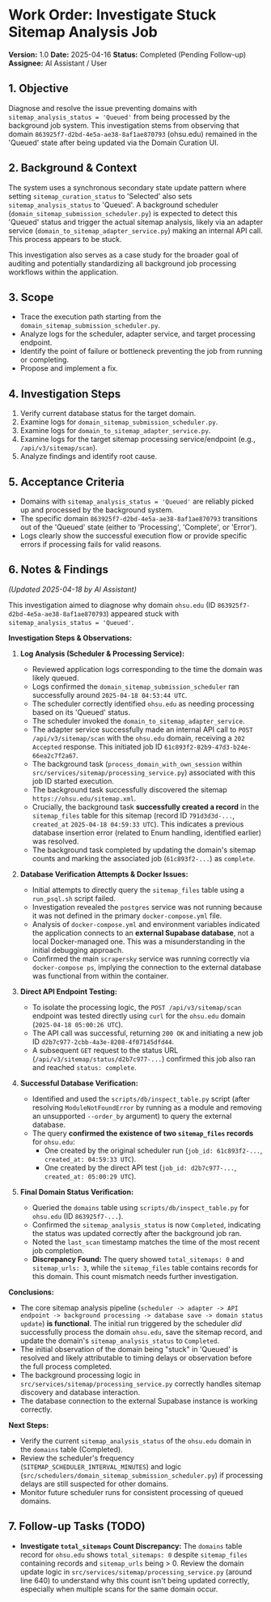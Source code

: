 # Work Order: Investigate Stuck Sitemap Analysis Job

**Version:** 1.0
**Date:** 2025-04-16
**Status:** Completed (Pending Follow-up)
**Assignee:** AI Assistant / User

## 1. Objective

Diagnose and resolve the issue preventing domains with `sitemap_analysis_status = 'Queued'` from being processed by the background job system. This investigation stems from observing that domain `863925f7-d2bd-4e5a-ae38-8af1ae870793` (ohsu.edu) remained in the 'Queued' state after being updated via the Domain Curation UI.

## 2. Background & Context

The system uses a synchronous secondary state update pattern where setting `sitemap_curation_status` to 'Selected' also sets `sitemap_analysis_status` to 'Queued'. A background scheduler (`domain_sitemap_submission_scheduler.py`) is expected to detect this 'Queued' status and trigger the actual sitemap analysis, likely via an adapter service (`domain_to_sitemap_adapter_service.py`) making an internal API call. This process appears to be stuck.

This investigation also serves as a case study for the broader goal of auditing and potentially standardizing all background job processing workflows within the application.

## 3. Scope

- Trace the execution path starting from the `domain_sitemap_submission_scheduler.py`.
- Analyze logs for the scheduler, adapter service, and target processing endpoint.
- Identify the point of failure or bottleneck preventing the job from running or completing.
- Propose and implement a fix.

## 4. Investigation Steps

1.  Verify current database status for the target domain.
2.  Examine logs for `domain_sitemap_submission_scheduler.py`.
3.  Examine logs for `domain_to_sitemap_adapter_service.py`.
4.  Examine logs for the target sitemap processing service/endpoint (e.g., `/api/v3/sitemap/scan`).
5.  Analyze findings and identify root cause.

## 5. Acceptance Criteria

- Domains with `sitemap_analysis_status = 'Queued'` are reliably picked up and processed by the background system.
- The specific domain `863925f7-d2bd-4e5a-ae38-8af1ae870793` transitions out of the 'Queued' state (either to 'Processing', 'Complete', or 'Error').
- Logs clearly show the successful execution flow or provide specific errors if processing fails for valid reasons.

## 6. Notes & Findings

_(Updated 2025-04-18 by AI Assistant)_

This investigation aimed to diagnose why domain `ohsu.edu` (ID `863925f7-d2bd-4e5a-ae38-8af1ae870793`) appeared stuck with `sitemap_analysis_status = 'Queued'`.

**Investigation Steps & Observations:**

1.  **Log Analysis (Scheduler & Processing Service):**

    - Reviewed application logs corresponding to the time the domain was likely queued.
    - Logs confirmed the `domain_sitemap_submission_scheduler` ran successfully around `2025-04-18 04:53:44 UTC`.
    - The scheduler correctly identified `ohsu.edu` as needing processing based on its 'Queued' status.
    - The scheduler invoked the `domain_to_sitemap_adapter_service`.
    - The adapter service successfully made an internal API call to `POST /api/v3/sitemap/scan` with the `ohsu.edu` domain, receiving a `202 Accepted` response. This initiated job ID `61c893f2-82b9-47d3-b24e-66ea2c7f2a67`.
    - The background task (`process_domain_with_own_session` within `src/services/sitemap/processing_service.py`) associated with this job ID started execution.
    - The background task successfully discovered the sitemap `https://ohsu.edu/sitemap.xml`.
    - Crucially, the background task **successfully created a record** in the `sitemap_files` table for this sitemap (record ID `791d3d3d-...`, `created_at` `2025-04-18 04:59:33 UTC`). This indicates a previous database insertion error (related to Enum handling, identified earlier) was resolved.
    - The background task completed by updating the domain's sitemap counts and marking the associated job (`61c893f2-...`) as `complete`.

2.  **Database Verification Attempts & Docker Issues:**

    - Initial attempts to directly query the `sitemap_files` table using a `run_psql.sh` script failed.
    - Investigation revealed the `postgres` service was not running because it was not defined in the primary `docker-compose.yml` file.
    - Analysis of `docker-compose.yml` and environment variables indicated the application connects to an **external Supabase database**, not a local Docker-managed one. This was a misunderstanding in the initial debugging approach.
    - Confirmed the main `scrapersky` service was running correctly via `docker-compose ps`, implying the connection to the external database was functional from within the container.

3.  **Direct API Endpoint Testing:**

    - To isolate the processing logic, the `POST /api/v3/sitemap/scan` endpoint was tested directly using `curl` for the `ohsu.edu` domain (`2025-04-18 05:00:26 UTC`).
    - The API call was successful, returning `200 OK` and initiating a new job ID `d2b7c977-2cbb-4a3e-8208-4f07145dfd44`.
    - A subsequent `GET` request to the status URL (`/api/v3/sitemap/status/d2b7c977-...`) confirmed this job also ran and reached `status: complete`.

4.  **Successful Database Verification:**

    - Identified and used the `scripts/db/inspect_table.py` script (after resolving `ModuleNotFoundError` by running as a module and removing an unsupported `--order_by` argument) to query the external database.
    - The query **confirmed the existence of two `sitemap_files` records** for `ohsu.edu`:
      - One created by the original scheduler run (`job_id: 61c893f2-...`, `created_at: 04:59:33 UTC`).
      - One created by the direct API test (`job_id: d2b7c977-...`, `created_at: 05:00:29 UTC`).

5.  **Final Domain Status Verification:**
    - Queried the `domains` table using `scripts/db/inspect_table.py` for `ohsu.edu` (ID `863925f7-...`).
    - Confirmed the `sitemap_analysis_status` is now `Completed`, indicating the status was updated correctly after the background job ran.
    - Noted the `last_scan` timestamp matches the time of the most recent job completion.
    - **Discrepancy Found:** The query showed `total_sitemaps: 0` and `sitemap_urls: 3`, while the `sitemap_files` table contains records for this domain. This count mismatch needs further investigation.

**Conclusions:**

- The core sitemap analysis pipeline (`scheduler -> adapter -> API endpoint -> background processing -> database save -> domain status update`) **is functional**. The initial run triggered by the scheduler _did_ successfully process the domain `ohsu.edu`, save the sitemap record, and update the domain's `sitemap_analysis_status` to `Completed`.
- The initial observation of the domain being "stuck" in 'Queued' is resolved and likely attributable to timing delays or observation before the full process completed.
- The background processing logic in `src/services/sitemap/processing_service.py` correctly handles sitemap discovery and database interaction.
- The database connection to the external Supabase instance is working correctly.

**Next Steps:**

- Verify the current `sitemap_analysis_status` of the `ohsu.edu` domain in the `domains` table (Completed).
- Review the scheduler's frequency (`SITEMAP_SCHEDULER_INTERVAL_MINUTES`) and logic (`src/schedulers/domain_sitemap_submission_scheduler.py`) if processing delays are still suspected for other domains.
- Monitor future scheduler runs for consistent processing of queued domains.

## 7. Follow-up Tasks (TODO)

- **Investigate `total_sitemaps` Count Discrepancy:** The `domains` table record for `ohsu.edu` shows `total_sitemaps: 0` despite `sitemap_files` containing records and `sitemap_urls` being > 0. Review the domain update logic in `src/services/sitemap/processing_service.py` (around line 640) to understand why this count isn't being updated correctly, especially when multiple scans for the same domain occur.
